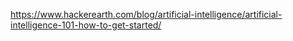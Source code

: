 https://www.hackerearth.com/blog/artificial-intelligence/artificial-intelligence-101-how-to-get-started/
